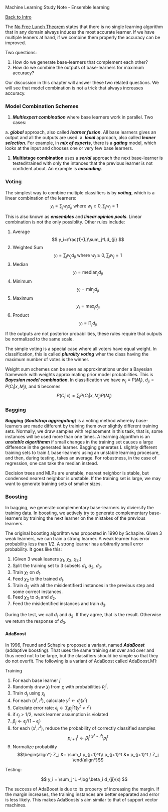 Machine Learning Study Note - Ensemble learning

[Back to Intro](/read.php?page=machine-learning/intro)

The [No Free Lunch Theorem](https://en.wikipedia.org/wiki/No_free_lunch_theorem) states that there is no single learning algorithm that in any domain always induces the most accurate learner. If we have multiple leaners at hand, if we combine them properly the accuracy can be improved.

Two questions:

1. How do we generate base-learners that complement each other?
2. How do we combine the outputs of base-learners for maximum accuracy?

Our discussion in this chapter will answer these two related questions. We will see that model combination is not a trick that always increases accuracy.

### Model Combination Schemes
1. **_Multiexpert combination_** where base learners work in parallel. Two cases:

  a. **_global_** approach, also called **_learner fusion_**. All base learners gives an output and all the outputs are used.
  a. **_local_** approach, also called **_leaner selection_**. For example, in **_mix of experts_**, there is a **_gating_** model, which looks at the input and chooses one or very few base learners.

1. **Multistage combination** uses a **_serial_** approach the next base-learner is tested/trained with only the intances that the previous learner is not confident about. An example is **_cascading_**.

### Voting

The simplest way to combine multiple classifiers is by **_voting_**, which is a linear combination of the learners:
$$
y_i = \sum_j w_jd_{ji}\text{ where }w_j\geq0,\sum_j w_j=1
$$

This is also known as **_ensembles_** and **_linear opinion pools_**. Linear combination is not the only possiblity. Other rules include:

1. Average
$$
y_i=\frac{1}{L}\sum_j^Ld_{ji}
$$
1. Weighted Sum
$$
y_i = \sum_j w_jd_{ji}\text{ where }w_j\geq0,\sum_j w_j=1
$$
1. Median
$$
y_i = \text{median}_jd_{ji}
$$
1. Minimum
$$
y_i = \text{min}_jd_{ji}
$$
1. Maximum
$$
y_i = \text{max}_jd_{ji}
$$
1. Product
$$
y_i = \prod_jd_{ji}
$$

If the outputs are not posterior probabilities, these rules require that outputs be normalized to the same scale.

The simple voting is a special case where all voters have equal weight. In classification, this is called **_plurality voting_** wher the class having the maximum number of votes is the winner.

Weight sum schemes can be seen as approximations under a Bayesian framework with weights approximating prior model probabilities. This is **_Bayesian model combination_**. In classification we have $w_j\equiv P(M_j)$, $d_{ji}=P(C_i|x,M_j)$, and ti becomes
$$
P(C_i|x)=\sum_j P(C_i|x,M_j) P(M_j)
$$

### Bagging

**_Bagging_** (**_Bootstrap aggregating_**) is a voting method whereby base-learners are made different by training them over slightly different training sets. Normally, we draw samples with replacement in this task, that is, some instances will be used more than one times. A learning algorithm is an **_unstable algorithmm_** if small changes in the training set causes a large difference in the generated learner. Bagging generates $L$ slightly different training sets to train $L$ base-learners using an unstable learning procesure, and then, during testing, takes an average. For robustness, in the case of regression, one can take the median instead.

Decision trees and MLPs are unstable, nearest neighbor is stable, but condensed nearest neighbor is unstable. If the training set is large, we may want to generate training sets of smaller sizes.

### Boosting

In bagging, we generate complementary base-learners by diviersify the training data. In boosting, we actively try to generate complementary base-learners by training the next learner on the mistakes of the previous learners.

The original boosting algorihtm was proposted in 1990 by Schapire. Given 3 weak learners, we can train a strong learner. A weak learner has error probability less than $1/2$. A strong learner has arbitrarily small error probability. It goes like this:

1. (Given 3 weak leaners $\chi_1$, $\chi_2$, $\chi_3$.)
1. Split the training set to 3 subsets $d_1$, $d_2$, $d_3$.
1. Train $\chi_1$ on $d_1$.
1. Feed $\chi_2$ to the trained $d_1$.
1. Train $d_2$ with all the misidentifierd instances in the previous step and some correct instances.
1. Feed $\chi_3$ to $d_1$ and $d_2$.
1. Feed the misidentified instances and train $d_3$.

During the test, we call $d_1$ and $d_2$. If they agree, that is the result. Otherwise we return the response of $d_3$.

#### AdaBoost

In 1996, Freund and Schapire proposed a variant, named **_AdaBoost_** (addaptive boosting). That uses the same training set over and over and thus need not to be large, but the classifiers should be simple so that they do not overfit. The following is a variant of AdaBoost called AdaBoost.M1:

Training

1. For each base learner $j$
  1. Randomly draw $\chi_j$ from $\chi$ with probabilities $p_j^t$.
  1. Train $d_j$ using $\chi_j$
  1. For each $(x^t, r^t)$, calculate $y^t\gets d_j(x^t)$
  1. Calculate error rate: $\epsilon_j \gets \sum_j p_j^t \boldsymbol 1(y^t\neq r^t)$
  1. if $\epsilon_j > 1/2$, weak learner assumption is violated
  1. $\beta_j \gets \epsilon_j/(1-\epsilon_j)$
  1. for each $(x^t, r^t)$, reduce the probability of correctly classified samples
     $$p_{j+1}^t \gets \beta_j^{\boldsymbol 1(y^t = r^t)} p_j^t$$
  1. Normalize probability
    $$\begin{align*}
      Z_j &= \sum_t p_{j+1}^t\\
      p_{j+1}^t &= p_{j+1}^t / Z_j
    \end{align*}$$

Testing:

$$
y_i = \sum_j^L -\log \beta_i d_{ji}(x)
$$

The success of AdaBoost is due to its property of increasing the margin. If the margin increases, the training instances are better separated and error is less likely. This makes AdaBoosts's aim similar to that of support vector machines.

